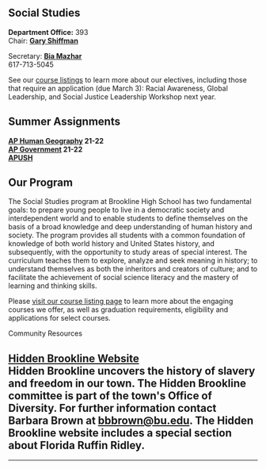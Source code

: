 **Social Studies**
------------------

**Department Office:** 393  
Chair: **[Gary Shiffman](mailto:gary_shiffman@psbma.org)**   
  
Secretary: **[Bia Mazhar](mailto:rabia_mazhar@psbma.org)**  
617-713-5045  
  
See our [course listings](/social-studies-course-listing.html) to learn more about our electives, including those that require an application (due March 3): Racial Awareness, Global Leadership, and Social Justice Leadership Workshop next year.

Summer Assignments
------------------

**[AP Human Geography](https://docs.google.com/document/d/1D5H1apqV_CLotOW-3IGCiUCDON8UxGKjLh6RFWQraWY/edit?usp=sharing) 21-22  
[​AP Government](https://docs.google.com/document/d/1b-9g1fEmoRWYN3Fchw81PBSlWHw4zUlyrD2ax8cBB9U/edit?usp=sharing) 21-22  
​​[APUSH](https://drive.google.com/drive/folders/1qHVUpG-n1YykCZsdkmCrzvrBgfhX_0W5?usp=sharing)**

Our Program
-----------

The Social Studies program at Brookline High School has two fundamental goals: to prepare young people to live in a democratic society and interdependent world and to enable students to define themselves on the basis of a broad knowledge and deep understanding of human history and society. The program provides all students with a common foundation of knowledge of both world history and United States history, and subsequently, with the opportunity to study areas of special interest. The curriculum teaches them to explore, analyze and seek meaning in history; to understand themselves as both the inheritors and creators of culture; and to facilitate the achievement of social science literacy and the mastery of learning and thinking skills.  
  
Please [visit our course listing page](/social-studies-course-listing.html) to learn more about the engaging courses we offer, as well as graduation requirements, eligibility and applications for select courses.

Community Resources  
  
[Hidden Brookline Website](https://hiddenbrookline.weebly.com/)  
Hidden Brookline uncovers the history of slavery and freedom in our town. The Hidden Brookline committee is part of the town's Office of Diversity. For further information contact Barbara Brown at [bbbrown@bu.edu](mailto:bbbrown@bu.edu). The Hidden Brookline website includes a special section about Florida Ruffin Ridley. 
------------------------------------------------------------------------------------------------------------------------------------------------------------------------------------------------------------------------------------------------------------------------------------------------------------------------------------------------------------------------------------------------------------------------------

* * *